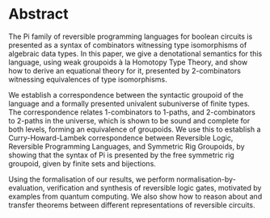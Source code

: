 # Abstract

The Pi family of reversible programming languages for boolean circuits is presented as a syntax of combinators witnessing type isomorphisms of algebraic data types. In this paper, we give a denotational semantics for this language, using weak groupoids à la Homotopy Type Theory, and show how to derive an equational theory for it, presented by 2-combinators witnessing equivalences of type isomorphisms.

We establish a correspondence between the syntactic groupoid of the language and a formally presented univalent subuniverse of finite types. The correspondence relates 1-combinators to 1-paths, and 2-combinators to 2-paths in the universe, which is shown to be sound and complete for both levels, forming an equivalence of groupoids. We use this to establish a Curry-Howard-Lambek correspondence between Reversible Logic, Reversible Programming Languages, and Symmetric Rig Groupoids, by showing that the syntax of Pi is presented by the free symmetric rig groupoid, given by finite sets and bijections.

Using the formalisation of our results, we perform normalisation-by-evaluation, verification and synthesis of reversible logic gates, motivated by examples from quantum computing. We also show how to reason about and transfer theorems between different representations of reversible circuits.
